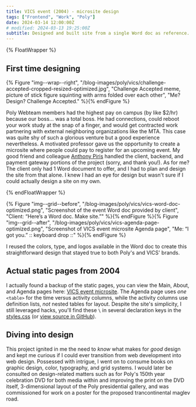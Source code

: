 ```yaml
---
title: VICS event (2004) - microsite design
tags: ["Frontend", "Work", "Poly"]
date: 2024-03-14 12:00:00Z
# modified: 2024-03-13 19:25:00Z
subtitle: Designed and built site from a single Word doc as reference.
---
```


{% FloatWrapper %}

## First time designing

{% Figure "img--wrap--right", "/blog-images/poly/vics/challenge-accepted-cropped-resized-optimized.jpg", "Challenge Accepted meme, picture of stick figure squinting with arms folded over each other", "Me? Design? Challenge Accepted." %}{% endFigure %}

Poly Webteam members had the highest pay on campus (by like $2/hr) because our boss... was a total boss. He had connections, could reboot your work study at the snap of a finger, and would get contracted work partnering with external neighboring organizations like the MTA. This case was quite shy of such a glorious venture but a good experience nevertheless. A motivated professor gave us the opportunity to create a microsite where people could pay to register for an upcoming event. My good friend and colleague <a href="https://www.linkedin.com/in/anthonysparkpiris/">Anthony Piris</a> handled the client, backend, and payment gateway portions of the project (sorry, and thank you!). As for me? The client only had 1 Word document to offer, and I had to plan and design the site from that alone. I knew I had an eye for design but wasn't sure if I could actually design a site on my own.

{% endFloatWrapper %}

{% Figure "img--grid--before", "/blog-images/poly/vics/vics-word-doc-optimized.png", "Screenshot of the event Word doc provided by client", "Client: &ldquo;Here&rsquo;s a Word doc. Make site.&rdquo;" %}{% endFigure %}{% Figure "img--grid--after", "/blog-images/poly/vics/vics-agenda-page-optimized.png", "Screenshot of VICS event microsite Agenda page", "Me: &ldquo;I got you.&rdquo; :: keyboard drop ::" %}{% endFigure %}

I reused the colors, type, and logos available in the Word doc to create this straightforward design that stayed true to both Poly's and VICS' brands.

## Actual static pages from 2004

I actually found a backup of the static pages, you can view the Main, About, and Agenda pages here: <a href="/tangibles/poly/vics/">VICS event microsite</a>. The Agenda page uses _one_ `<table>` for the time versus activity columns, while the activity columns use definition lists, _not_ nested tables for layout. Despite the site's simplicity, I still leveraged hacks, you'll find these `\` in several declaration keys in the <a href="/tangibles/poly/vics/styles.css">styles.css</a> (or <a href="https://github.com/notacouch/notacouch.com/blob/e18a715fc81bee382e849ae0eed1c41539651e21/tangibles/poly/vics/styles.css">view source in GitHub</a>).

## Diving into design

This project ignited in me the need to _know_ what makes for _good_ design and kept me curious if I could ever transition from web development into web design. Possessed with intrigue, I went on to consume books on graphic design, color, typography, and grid systems. I would later be consulted on design-related matters such as for Poly's 150th year celebration DVD for both media within and improving the print on the DVD itself, 3-dimensional layout of the Poly presidential gallery, and was commissioned for work on a poster for the proposed trancontinental maglev road.
